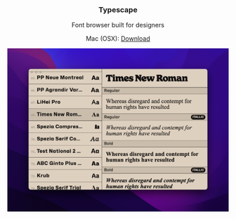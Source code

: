 <p align="center">
  <h3 align="center">Typescape</h3>
  <p align="center">Font browser built for designers</p>
  <p align="center">Mac (OSX): <a href="https://github.com/lucas8/typescape/releases/latest">Download</a></p>
  <p align="center">
    <img src="/assets/screenshot.png" alt="App screenshot" title="App screenshot">
  </p>
</p>
